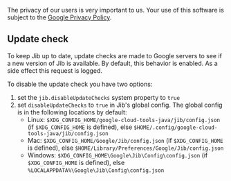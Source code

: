 The privacy of our users is very important to us.
Your use of this software is subject to the <a href=https://policies.google.com/privacy>Google Privacy Policy</a>.

## Update check

To keep Jib up to date, update checks are made to Google servers to see if a new version of
Jib is available. By default, this behavior is enabled. As a side effect this request is logged.

To disable the update check you have two options:

1. set the `jib.disableUpdateChecks` system property to `true`
2. set `disableUpdateChecks` to `true` in Jib's global config. The global config is in the following locations by default:
    * Linux: `$XDG_CONFIG_HOME/google-cloud-tools-java/jib/config.json` (if `$XDG_CONFIG_HOME` is defined), else `$HOME/.config/google-cloud-tools-java/jib/config.json`
    * Mac: `$XDG_CONFIG_HOME/Google/Jib/config.json` (if `$XDG_CONFIG_HOME` is defined), else `$HOME/Library/Preferences/Google/Jib/config.json`
    * Windows: `$XDG_CONFIG_HOME\Google\Jib\Config\config.json` (if `$XDG_CONFIG_HOME` is defined), else `%LOCALAPPDATA%\Google\Jib\Config\config.json`